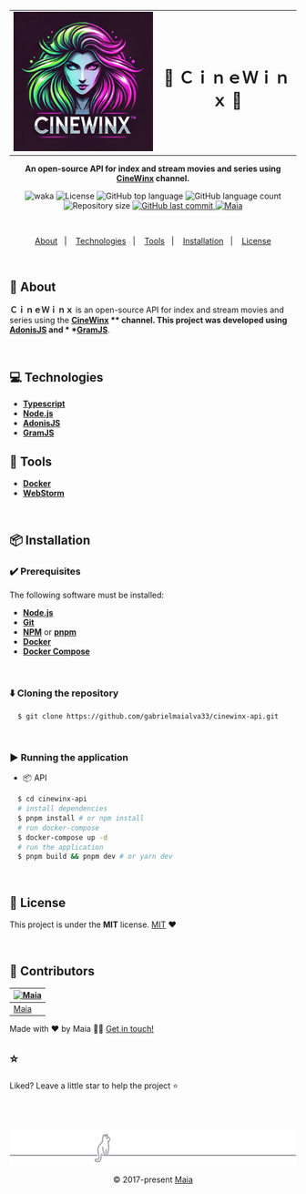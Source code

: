 <table style="width:100%" align="center" border="0">
  <tr align="center">
    <td><img src=".github/assets/logo.jpg" alt="TypeScript" width="300"></td>
    <td><h1>🎥 ＣｉｎｅＷｉｎｘ 📼</h1></td>
  </tr>
</table>

<p align="center">
  <strong>An open-source API for index and stream movies and series using <a href="https://t.me/cinewinx">CineWinx</a> channel.</strong>
</p>

<p align="center">
  <img src="https://wakatime.com/badge/user/e61842d0-c588-4586-96a3-f0448a434be4/project/3258efd6-1ffe-4049-8675-3ba1a3acb36f.svg" alt="waka" />
  <img src="https://img.shields.io/github/license/gabrielmaialva33/cinewinx-api?color=00b8d3?style=flat&logo=appveyor" alt="License" />
  <img src="https://img.shields.io/github/languages/top/gabrielmaialva33/cinewinx-api?style=flat&logo=appveyor" alt="GitHub top language" >
  <img src="https://img.shields.io/github/languages/count/gabrielmaialva33/cinewinx-api?style=flat&logo=appveyor" alt="GitHub language count" >
  <img src="https://img.shields.io/github/repo-size/gabrielmaialva33/cinewinx-api?style=flat&logo=appveyor" alt="Repository size" >
  <a href="https://github.com/gabrielmaialva33/cinewinx-api/commits/master">
    <img src="https://img.shields.io/github/last-commit/gabrielmaialva33/cinewinx-api?style=flat&logo=appveyor" alt="GitHub last commit" >
    <img src="https://img.shields.io/badge/made%20by-Maia-15c3d6?style=flat&logo=appveyor" alt="Maia" >  
  </a>
</p>

<br>

<p align="center">
  <a href="#bookmark-about">About</a>&nbsp;&nbsp;&nbsp;|&nbsp;&nbsp;&nbsp;
  <a href="#computer-technologies">Technologies</a>&nbsp;&nbsp;&nbsp;|&nbsp;&nbsp;&nbsp;
  <a href="#wrench-tools">Tools</a>&nbsp;&nbsp;&nbsp;|&nbsp;&nbsp;&nbsp;
  <a href="#package-installation">Installation</a>&nbsp;&nbsp;&nbsp;|&nbsp;&nbsp;&nbsp;
  <a href="#memo-license">License</a>
</p>

<br>

## :bookmark: About

**ＣｉｎｅＷｉｎｘ** is an open-source API for index and stream movies and series using the **[CineWinx](https://t.me/cinewinx)
** channel. This project was developed using **[AdonisJS](https://adonisjs.com/)** and *
*[GramJS](https://gram.js.org/introduction/)**.

<br>

## :computer: Technologies

- **[Typescript](https://www.typescriptlang.org/)**
- **[Node.js](https://nodejs.org/)**
- **[AdonisJS](https://adonisjs.com/)**
- **[GramJS](https://gram.js.org/introduction/)**
  <br>

## :wrench: Tools

- **[Docker](https://www.docker.com/)**
- **[WebStorm](https://www.jetbrains.com/webstorm/)**

<br>

## :package: Installation

### :heavy_check_mark: **Prerequisites**

The following software must be installed:

- **[Node.js](https://nodejs.org/en/)**
- **[Git](https://git-scm.com/)**
- **[NPM](https://www.npmjs.com/)** or **[pnpm](https://pnpm.io/)**
- **[Docker](https://www.docker.com/)**
- **[Docker Compose](https://docs.docker.com/compose/)**

<br>

### :arrow_down: **Cloning the repository**

```sh
  $ git clone https://github.com/gabrielmaialva33/cinewinx-api.git
```

<br>

### :arrow_forward: **Running the application**

- :package: API

```sh
  $ cd cinewinx-api
  # install dependencies
  $ pnpm install # or npm install
  # run docker-compose
  $ docker-compose up -d
  # run the application
  $ pnpm build && pnpm dev # or yarn dev
```

<br>

## :memo: License

This project is under the **MIT** license. [MIT](./LICENSE) ❤️

<br>

## :rocket: **Contributors**

| [![Maia](https://avatars.githubusercontent.com/u/26732067?size=100)](https://github.com/gabrielmaialva33) |
|-----------------------------------------------------------------------------------------------------------|
| [Maia](https://github.com/gabrielmaialva33)                                                               |

Made with ❤️ by Maia 👋🏽 [Get in touch!](https://t.me/mrootx)

## :star:

Liked? Leave a little star to help the project ⭐

<br/>
<br/>

<p align="center"><img src="https://raw.githubusercontent.com/gabrielmaialva33/gabrielmaialva33/master/assets/gray0_ctp_on_line.svg?sanitize=true" /></p>
<p align="center">&copy; 2017-present <a href="https://github.com/gabrielmaialva33/" target="_blank">Maia</a>
